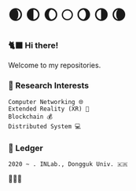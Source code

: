 # 🌒  🌓  🌔  🌕  🌖  🌗  🌘 
### 🐈‍⬛ Hi there! 
Welcome to my repositories.   

### 🌟 Research Interests 

    Computer Networking 🌐   
    Extended Reality (XR) 🚀    
    Blockchain 💰     
    Distributed System 💻      

### 📜 Ledger 
    2020 ~ . INLab., Dongguk Univ. 🇰🇷
  
🧙🏻‍♂️



<!--
**docbull/docbull** is a ✨ _special_ ✨ repository because its `README.md` (this file) appears on your GitHub profile.

Here are some ideas to get you started:

- 🔭 I’m currently working on ...
- 🌱 I’m currently learning ...
- 👯 I’m looking to collaborate on ...
- 🤔 I’m looking for help with ...
- 💬 Ask me about ...
- 📫 How to reach me: ...
- 😄 Pronouns: ...
- ⚡ Fun fact: ...
-->
